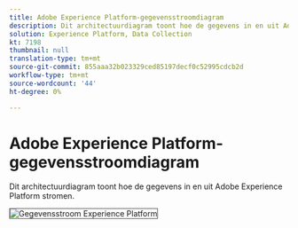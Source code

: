 ```yaml
---
title: Adobe Experience Platform-gegevensstroomdiagram
description: Dit architectuurdiagram toont hoe de gegevens in en uit Adobe Experience Platform stromen.
solution: Experience Platform, Data Collection
kt: 7198
thumbnail: null
translation-type: tm+mt
source-git-commit: 855aaa32b023329ced85197decf0c52995cdcb2d
workflow-type: tm+mt
source-wordcount: '44'
ht-degree: 0%

---
```



# Adobe Experience Platform-gegevensstroomdiagram

Dit architectuurdiagram toont hoe de gegevens in en uit Adobe Experience Platform stromen.

<img src="assets/aepdataflow.svg" alt="Gegevensstroom Experience Platform" style="border:1px solid #4a4a4a" />